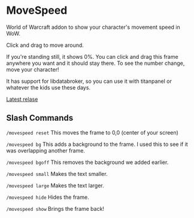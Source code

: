 # MoveSpeed
World of Warcraft addon to show your character's movement speed in WoW.

Click and drag to move around.

If you're standing still, it shows 0%. You can click and drag this frame anywhere you want and it should stay there. To see the number change, move your character!

It has support for libdatabroker, so you can use it with titanpanel or whatever the kids use these days.

[Latest relase](https://www.curseforge.com/wow/addons/movespeed)

## Slash Commands
```/movespeed reset```
This moves the frame to 0,0 (center of your screen)

```/movespeed bg``` This adds a background to the frame. I used this to see if it was overlapping another frame.

```/movespeed bgoff``` This removes the background we added earlier.

```/movespeed small``` Makes the text smaller.

```/movespeed large``` Makes the text larger.

```/movespeed hide``` Hides the frame.

```/movespeed show``` Brings the frame back!
